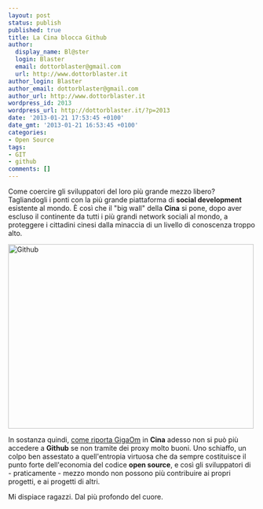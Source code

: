 ```yaml
---
layout: post
status: publish
published: true
title: La Cina blocca Github
author:
  display_name: Bl@ster
  login: Blaster
  email: dottorblaster@gmail.com
  url: http://www.dottorblaster.it
author_login: Blaster
author_email: dottorblaster@gmail.com
author_url: http://www.dottorblaster.it
wordpress_id: 2013
wordpress_url: http://dottorblaster.it/?p=2013
date: '2013-01-21 17:53:45 +0100'
date_gmt: '2013-01-21 16:53:45 +0100'
categories:
- Open Source
tags:
- GIT
- github
comments: []
---
```

<p>Come coercire gli sviluppatori del loro più grande mezzo libero? Tagliandogli i ponti con la più grande piattaforma di <strong>social development</strong> esistente al mondo. È così che il "big wall" della <strong>Cina</strong> si pone, dopo aver escluso il continente da tutti i più grandi network sociali al mondo, a proteggere i cittadini cinesi dalla minaccia di un livello di conoscenza troppo alto.</p>
<p><img class="aligncenter" alt="Github" src="http://www.oneopensource.it/files/2013/01/github.jpg" width="500" height="375" /></p>
<p>In sostanza quindi, <a href="http://gigaom.com/2013/01/21/github-is-blocked-in-china/">come riporta GigaOm</a> in <strong>Cina</strong> adesso non si può più accedere a <strong>Github</strong> se non tramite dei proxy molto buoni. Uno schiaffo, un colpo ben assestato a quell'entropia virtuosa che da sempre costituisce il punto forte dell'economia del codice <strong>open source</strong>, e così gli sviluppatori di - praticamente - mezzo mondo non possono più contribuire ai propri progetti, e ai progetti di altri.</p>
<p>Mi dispiace ragazzi. Dal più profondo del cuore.</p>
